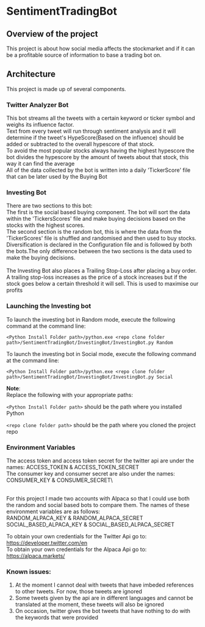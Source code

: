 # SentimentTradingBot
## Overview of the project
This project is about how social media affects the stockmarket and if it can be a profitable source of information to base a trading bot on.

## Architecture  
This project is made up of several components. 

### Twitter Analyzer Bot
This bot streams all the tweets with a certain keyword or ticker symbol and weighs its influence factor.\
Text from every tweet will run through sentiment analysis and it will determine if the tweet's HypeScore(Based on the influence) should be added or subtracted to the overall hypescore of that stock.\
To avoid the most popular stocks always having the highest hypescore the bot divides the hypescore by the amount of tweets about that stock, this way it can find the average\
All of the data collected by the bot is written into a daily 'TickerScore' file that can be later used by the Buying Bot


### Investing Bot
There are two sections to this bot: \
The first is the social based buying component. The bot will sort the data within the 'TickersScores' file and make buying decisions based on the stocks with the highest scores.\
The second section is the random bot, this is where the data from the 'TickerScores' file is shuffled and randomised and then used to buy stocks.\
Diversification is declared in the Configuration file and is followed by both the bots.The only difference between the two sections is the data used to make the buying decisions.
\
\
The Investing Bot also places a Trailing Stop-Loss after placing a buy order. A trailing stop-loss increases as the price of a stock increases but if the stock goes below a certain threshold it will sell. This is used to maximise our profits

### Launching the Investing bot
To launch the investing bot in Random mode, execute the following command at the command line:
```
<Python Install Folder path>/python.exe <repo clone folder path>/SentimentTradingBot/InvestingBot/InvestingBot.py Random
```
To launch the investing bot in Social mode, execute the following command at the command line:

```
<Python Install Folder path>/python.exe <repo clone folder path>/SentimentTradingBot/InvestingBot/InvestingBot.py Social
```
**Note**: \
Replace the following with your appropriate paths:

```<Python Install Folder path>``` should be the path where you installed Python

```<repo clone folder path>``` should be the path where you cloned the project repo

### Environment Variables 
The access token and access token secret for the twitter api are under the names: ACCESS_TOKEN & ACCESS_TOKEN_SECRET\
The consumer key and consumer secret are also under the names: CONSUMER_KEY & CONSUMER_SECRET\

\
For this project I made two accounts with Alpaca so that I could use both the random and social based bots to compare them. The names of these environment variables are as follows:\
RANDOM_ALPACA_KEY & RANDOM_ALPACA_SECRET\
SOCIAL_BASED_ALPACA_KEY & SOCIAL_BASED_ALPACA_SECRET

To obtain your own credentials for the Twitter Api go to: <https://developer.twitter.com/en>\
To obtain your own credentials for the Alpaca Api go to: <https://alpaca.markets/>

### Known issues:
1. At the moment I cannot deal with tweets that have imbeded references to other tweets. For now, those tweets are ignored
2. Some tweets given by the api are in different languages and cannot be translated at the moment, these tweets will also be ignored
3. On occasion, twitter gives the bot tweets that have nothing to do with the keywords that were provided
